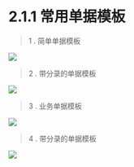 # 2.1.1 常用单据模板

> 1 . 简单单据模板

![](http://pc1pao5ui.bkt.clouddn.com/20180718064143.jpg)

> 2 . 带分录的单据模板

![](http://pc1pao5ui.bkt.clouddn.com/20180718064233.jpg)

> 3 . 业务单据模板

![](http://pc1pao5ui.bkt.clouddn.com/20180718064314.jpg)

> 4 . 带分录的单据模板

![](http://pc1pao5ui.bkt.clouddn.com/20180718064413.jpg)

